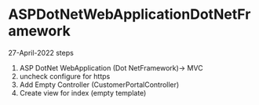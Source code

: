 ASPDotNetWebApplicationDotNetFramework
=
27-April-2022
steps
1)  ASP DotNet WebApplication (Dot NetFramework)-> MVC
2)  uncheck configure for https
3)  Add Empty Controller (CustomerPortalController)
4)  Create view for index (empty template)
